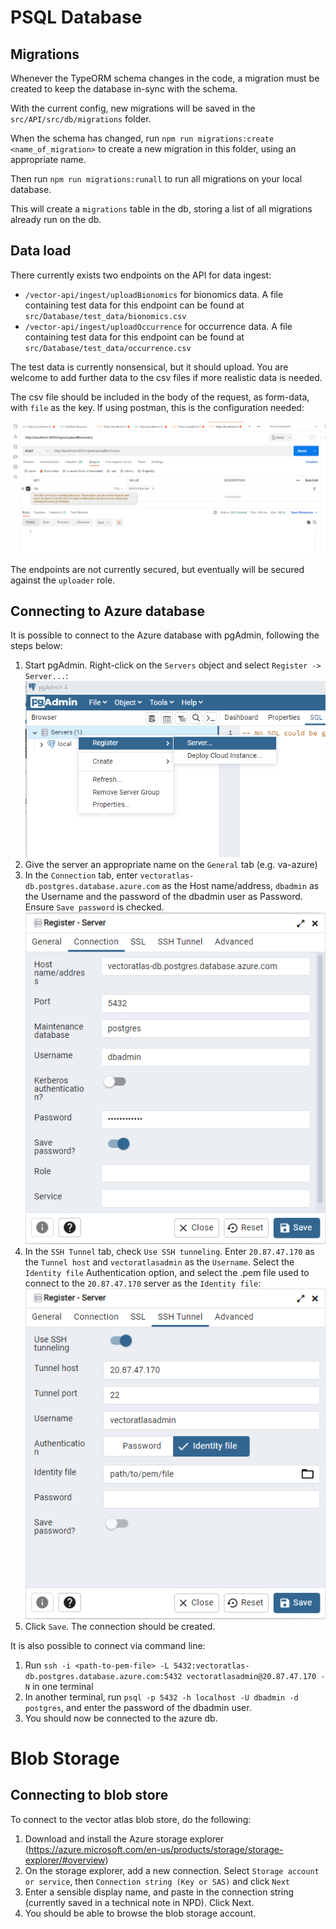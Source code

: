 # PSQL Database

## Migrations
Whenever the TypeORM schema changes in the code, a migration must be created to keep the database in-sync with the schema.

With the current config, new migrations will be saved in the `src/API/src/db/migrations` folder.

When the schema has changed, run `npm run migrations:create <name_of_migration>` to create a new migration in this folder, using an appropriate name.

Then run `npm run migrations:runall` to run all migrations on your local database.

This will create a `migrations` table in the db, storing a list of all migrations already run on the db.

## Data load
There currently exists two endpoints on the API for data ingest:
- `/vector-api/ingest/uploadBionomics` for bionomics data. A file containing test data for this endpoint can be found at `src/Database/test_data/bionomics.csv`
- `/vector-api/ingest/uploadOccurrence` for occurrence data. A file containing test data for this endpoint can be found at `src/Database/test_data/occurrence.csv`

The test data is currently nonsensical, but it should upload. You are welcome to add further data to the csv files if more realistic data is needed.

The csv file should be included in the body of the request, as form-data, with `file` as the key. If using postman, this is the configuration needed:

![postman file upload](./images/PostmanFile.png)

The endpoints are not currently secured, but eventually will be secured against the `uploader` role.

## Connecting to Azure database
It is possible to connect to the Azure database with pgAdmin, following the steps below:
1. Start pgAdmin. Right-click on the `Servers` object and select `Register -> Server...`:
![pgAdmin 1](./images/pgAdmin1.png)
1. Give the server an appropriate name on the `General` tab (e.g. va-azure)
1. In the `Connection` tab, enter `vectoratlas-db.postgres.database.azure.com` as the Host name/address, `dbadmin` as the Username and the password of the dbadmin user as Password. Ensure `Save password` is checked.
![pgAdmin 2](./images/pgAdmin2.png)
1. In the `SSH Tunnel` tab, check `Use SSH tunneling`. Enter `20.87.47.170` as the `Tunnel host` and `vectoratlasadmin` as the `Username`. Select the `Identity file` Authentication option, and select the .pem file used to connect to the `20.87.47.170` server as the `Identity file`:
![pgAdmin 3](./images/pgAdmin3.png)
1. Click `Save`. The connection should be created.

It is also possible to connect via command line:
1. Run `ssh -i <path-to-pem-file> -L 5432:vectoratlas-db.postgres.database.azure.com:5432 vectoratlasadmin@20.87.47.170 -N` in one terminal
1. In another terminal, run `psql -p 5432 -h localhost -U dbadmin -d postgres`, and enter the password of the dbadmin user.
1. You should now be connected to the azure db.

# Blob Storage
## Connecting to blob store
To connect to the vector atlas blob store, do the following:
1. Download and install the Azure storage explorer (https://azure.microsoft.com/en-us/products/storage/storage-explorer/#overview)
1. On the storage explorer, add a new connection. Select `Storage account or service`, then `Connection string (Key or SAS)` and click `Next`
1. Enter a sensible display name, and paste in the connection string (currently saved in a technical note in NPD). Click Next.
1. You should be able to browse the blob storage account.

